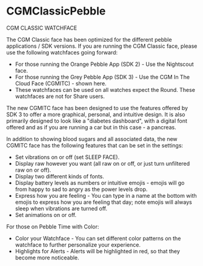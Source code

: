 # CGMClassicPebble

CGM CLASSIC WATCHFACE

The CGM Classic face has been optimized for the different pebble applications / SDK versions.
If you are running the CGM Classic face, please use the following watchfaces going forward:
* For those running the Orange Pebble App (SDK 2) - Use the Nightscout face.
* For those running the Grey Pebble App (SDK 3) - Use the CGM In The Cloud Face (CGMITC) - shown here. 
* These watchfaces can be used on all watches expect the Round. These watchfaces are not for Share users.

The new CGMITC face has been designed to use the features offered by SDK 3 to offer a more graphical, personal, and intuitive design.
It is also primarily designed to look like a "diabetes dashboard", with a digital font offered
and as if you are running a car but in this case - a pancreas.

In addition to showing blood sugars and all associated data, 
the new CGMITC face has the following features that can be set in the settings:
* Set vibrations on or off (set SLEEP FACE).
* Display raw however you want (all raw on or off, or just turn unfiltered raw on or off).
* Display two different kinds of fonts.
* Display battery levels as numbers or intuitive emojis - emojis will go from happy to sad to angry as the power levels drop.
* Express how you are feeling - You can type in a name at the bottom with emojis to express how you are feeling that day; note emojis will always sleep when vibrations are turned off.
* Set animations on or off.

For those on Pebble Time with Color:
* Color your Watchface - You can set different color patterns on the watchface to further personalize your experience.
* Highlights for Alerts - Alerts will be highlighted in red, so that they become more noticeable.
